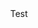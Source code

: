 <!DOCTYPE html>
<html lang="en">
<body style='width=100%;height=100%'>
    <header align='center'>Test</header>
</body>
</html>
